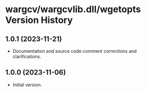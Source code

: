 # wargcv/wargcvlib.dll/wgetopts Version History

## 1.0.1 (2023-11-21)

* Documentation and source code comment corrections and clarifications.

## 1.0.0 (2023-11-06)

* Initial version.
